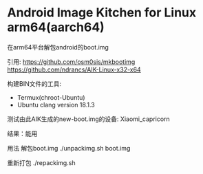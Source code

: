 # Android Image Kitchen for Linux arm64(aarch64)
在arm64平台解包android的boot.img

引用:
https://github.com/osm0sis/mkbootimg
https://github.com/ndrancs/AIK-Linux-x32-x64

构建BIN文件的工具:
- Termux(chroot-Ubuntu)
- Ubuntu clang version 18.1.3

测试由此AIK生成的new-boot.img的设备:    Xiaomi_capricorn

结果：能用

用法
解包boot.img
./unpackimg.sh boot.img

重新打包
./repackimg.sh
